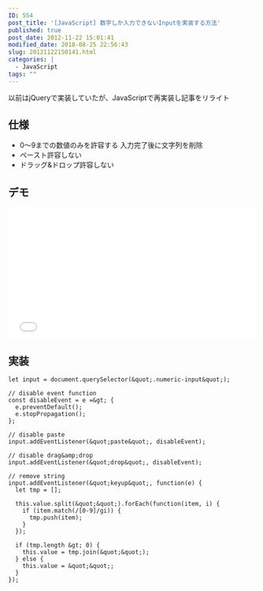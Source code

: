 ```yaml
---
ID: 554
post_title: '[JavaScript] 数字しか入力できないInputを実装する方法'
published: true
post_date: 2012-11-22 15:01:41
modified_date: 2018-08-25 22:56:43
slug: 20121122150141.html
categories: |
  - JavaScript
tags: ""
---
```

<div class="c-alert is-info">以前はjQueryで実装していたが、JavaScriptで再実装し記事をリライト</div>

<!--more-->

## 仕様

- 0〜9までの数値のみを許容する
  入力完了後に文字列を削除
- ペースト許容しない
- ドラッグ&ドロップ許容しない

## デモ

<iframe height='265' scrolling='no' title='Input that only accepts numbers' src='//codepen.io/hiro0218/embed/ZMQJrV/?height=265&theme-id=light&default-tab=result&embed-version=2' frameborder='no' allowtransparency='true' allowfullscreen='true' style='width: 100%;'>See the Pen <a href='https://codepen.io/hiro0218/pen/ZMQJrV/'>Input that only accepts numbers</a> by hiro (<a href='https://codepen.io/hiro0218'>@hiro0218</a>) on <a href='https://codepen.io'>CodePen</a>.
</iframe>

## 実装

```language-js
let input = document.querySelector(&quot;.numeric-input&quot;);

// disable event function
const disableEvent = e =&gt; {
  e.preventDefault();
  e.stopPropagation();
};

// disable paste
input.addEventListener(&quot;paste&quot;, disableEvent);

// disable drag&amp;drop
input.addEventListener(&quot;drop&quot;, disableEvent);

// remove string
input.addEventListener(&quot;keyup&quot;, function(e) {
  let tmp = [];

  this.value.split(&quot;&quot;).forEach(function(item, i) {
    if (item.match(/[0-9]/gi)) {
      tmp.push(item);
    }
  });

  if (tmp.length &gt; 0) {
    this.value = tmp.join(&quot;&quot;);
  } else {
    this.value = &quot;&quot;;
  }
});
```
